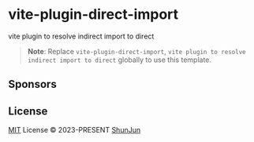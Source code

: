 # vite-plugin-direct-import

<!-- [![NPM Version][npm-version-src]][npm-version-href]
[![NPM Downloads][npm-downloads-src]][npm-downloads-href]
[![bundle][bundle-src]][bundle-href]
[![JSDocs][jsdocs-src]][jsdocs-href]
[![License][license-src]][license-href] -->

vite plugin to resolve indirect import to direct

> **Note**:
> Replace `vite-plugin-direct-import`, `vite plugin to resolve indirect import to direct` globally to use this template.

## Sponsors

## License

[MIT](./LICENSE) License © 2023-PRESENT [ShunJun](https://github.com/shunjun)

<!-- Badges -->
[npm-version-src]: https://img.shields.io/npm/v/vite-plugin-direct-import?style=flat&colorA=080f12&colorB=1fa669
[npm-version-href]: https://npmjs.com/package/vite-plugin-direct-import
[npm-downloads-src]: https://img.shields.io/npm/dm/vite-plugin-direct-import?style=flat&colorA=080f12&colorB=1fa669
[npm-downloads-href]: https://npmjs.com/package/vite-plugin-direct-import
[bundle-src]: https://img.shields.io/bundlephobia/minzip/vite-plugin-direct-import?style=flat&colorA=080f12&colorB=1fa669&label=minzip
[bundle-href]: https://bundlephobia.com/result?p=vite-plugin-direct-import
[license-src]: https://img.shields.io/github/license/antfu/vite-plugin-direct-import.svg?style=flat&colorA=080f12&colorB=1fa669
[license-href]: https://github.com/antfu/vite-plugin-direct-import/blob/main/LICENSE
[jsdocs-src]: https://img.shields.io/badge/jsdocs-reference-080f12?style=flat&colorA=080f12&colorB=1fa669
[jsdocs-href]: https://www.jsdocs.io/package/vite-plugin-direct-import
